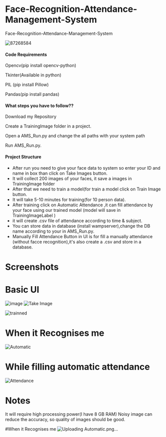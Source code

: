 # Face-Recognition-Attendance-Management-System
Face-Recognition-Attendance-Management-System

![87268584](https://user-images.githubusercontent.com/87268584/221363578-84e7769c-fca3-47a2-991b-05776fcd52c7.jpg)

#### Code Requirements

Opencv(pip install opencv-python)

Tkinter(Available in python)

PIL (pip install Pillow)

Pandas(pip install pandas)

#### What steps you have to follow??

Download my Repository

Create a TrainingImage folder in a project.

Open a AMS_Run.py and change the all paths with your system path

Run AMS_Run.py.

#### Project Structure

* After run you need to give your face data to system so enter your ID and name in box than click on Take Images button.
* It will collect 200 images of your faces, it save a images in TrainingImage folder
* After that we need to train a model(for train a model click on Train Image button.
* It will take 5-10 minutes for training(for 10 person data).
* After training click on Automatic Attendance ,it can fill attendance by your face using our trained model (model will save in TrainingImageLabel )
* it will create .csv file of attendance according to time & subject.
* You can store data in database (install wampserver),change the DB name according to your in AMS_Run.py.
* Manually Fill Attendance Button in UI is for fill a manually attendance (without facce recognition),it's also create a .csv and store in a database.

# Screenshots
# Basic UI
![image](https://user-images.githubusercontent.com/87268584/221363744-f1a9ec6b-2c3b-4da0-b135-48f26381d613.png)
![Take Image](https://user-images.githubusercontent.com/87268584/221363799-6094dbcd-51b2-4004-ad0e-5ae1fd8f438e.png)

![trainned](https://user-images.githubusercontent.com/87268584/221363841-11883bff-08fa-4125-bc09-fa716c632ab8.png)


# When it Recognises me

![Automatic](https://user-images.githubusercontent.com/87268584/221363846-f8bb4d7a-e454-4c79-8597-11ffee154c8f.png)

# While filling automatic attendance
![Attendance](https://user-images.githubusercontent.com/87268584/221363933-a3eddceb-7ced-4f59-bce7-9705870d4922.png)


# Notes
It will require high processing power(I have 8 GB RAM)
Noisy image can reduce the accuracy, so quality of images should be good.





#When it Recognises me
![Uploading Automatic.png…]()
